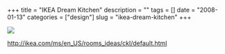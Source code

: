 +++
title = "IKEA Dream Kitchen"
description = ""
tags = []
date = "2008-01-13"
categories = ["design"]
slug = "ikea-dream-kitchen"
+++


 

  <div id="screens-thumbs" class="clearfix">
    <div class="txt-center" id="design-submission"><a href="http://ikea.com/ms/en_US/rooms_ideas/ckl/default.html"><img id='bluga-thumbnail-1145' class='bluga-thumbnail large' src='http://media.konigi.com/bluga/
wt47f2822f06eae_0.jpg'/></a></div>  
  </div>   
<p><a href="http://ikea.com/ms/en_US/rooms_ideas/ckl/default.html">http://ikea.com/ms/en_US/rooms_ideas/ckl/default.html</a></p>




